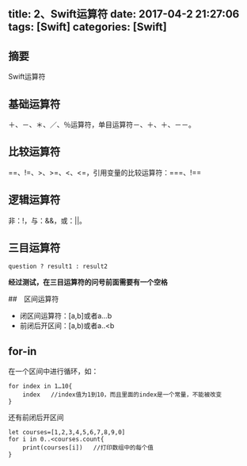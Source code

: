 title: 2、Swift运算符
date: 2017-04-2 21:27:06
tags: [Swift]
categories: [Swift]
---

## 摘要
Swift运算符
<!--more-->

## 基础运算符
	
＋、－、＊、／、％运算符，单目运算符－、＋、＋、－－。

## 比较运算符
	
==、!=、>、>=、<、<=，引用变量的比较运算符：===、!==

## 逻辑运算符
	
非：!，与：&&，或：||。

## 三目运算符
	
	question ? result1 : result2

**经过测试，在三目运算符的问号前面需要有一个空格**

##　区间运算符
	
* 闭区间运算符：[a,b]或者a…b	
* 前闭后开区间：[a,b)或者a..<b

## for-in
	
在一个区间中进行循环，如：

	for index in 1…10{
		index	//index值为1到10，而且里面的index是一个常量，不能被改变
	}
	
还有前闭后开区间

	let courses=[1,2,3,4,5,6,7,8,9,0]
	for i in 0..<courses.count{
		print(courses[i])	//打印数组中的每个值
	}
	
